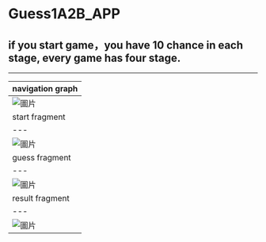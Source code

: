 # Guess1A2B_APP
## if you start game，you have 10 chance in each stage, every game has four stage.
---
| navigation graph |
|---|
|![圖片](https://github.com/92Jay0810/Guess1A2B_APP/assets/96120430/3ed76aca-651f-4ba7-b6a4-64cac4b62295)|
| start fragment |
|---|
|![圖片](https://github.com/92Jay0810/Guess1A2B_APP/assets/96120430/1e9fe334-36e5-4fa6-b918-5ce99d5a3a36)|
| guess fragment |
|---|
|![圖片](https://github.com/92Jay0810/Guess1A2B_APP/assets/96120430/0bbbe2af-68c0-4f57-aafa-823c0bbe1eae)|
| result fragment |
|---|
|![圖片](https://github.com/92Jay0810/Guess1A2B_APP/assets/96120430/2959c888-a1b7-4285-a2fa-2d73d28d0d7c)|
